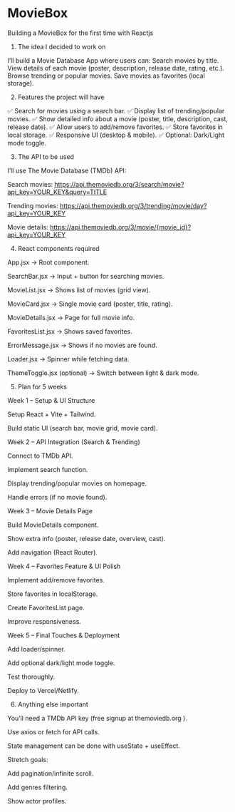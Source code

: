 # MovieBox
Building a MovieBox for the first time with Reactjs

1. The idea I decided to work on

I’ll build a Movie Database App where users can:
Search movies by title.
View details of each movie (poster, description, release date, rating, etc.).
Browse trending or popular movies.
Save movies as favorites (local storage).

2. Features the project will have

✅ Search for movies using a search bar.
✅ Display list of trending/popular movies.
✅ Show detailed info about a movie (poster, title, description, cast, release date).
✅ Allow users to add/remove favorites.
✅ Store favorites in local storage.
✅ Responsive UI (desktop & mobile).
✅ Optional: Dark/Light mode toggle.

3. The API to be used

I’ll use The Movie Database (TMDb) API:

Search movies:
https://api.themoviedb.org/3/search/movie?api_key=YOUR_KEY&query=TITLE

Trending movies:
https://api.themoviedb.org/3/trending/movie/day?api_key=YOUR_KEY

Movie details:
https://api.themoviedb.org/3/movie/{movie_id}?api_key=YOUR_KEY

4. React components required

App.jsx → Root component.

SearchBar.jsx → Input + button for searching movies.

MovieList.jsx → Shows list of movies (grid view).

MovieCard.jsx → Single movie card (poster, title, rating).

MovieDetails.jsx → Page for full movie info.

FavoritesList.jsx → Shows saved favorites.

ErrorMessage.jsx → Shows if no movies are found.

Loader.jsx → Spinner while fetching data.

ThemeToggle.jsx (optional) → Switch between light & dark mode.

5. Plan for 5 weeks

Week 1 – Setup & UI Structure

Setup React + Vite + Tailwind.

Build static UI (search bar, movie grid, movie card).

Week 2 – API Integration (Search & Trending)

Connect to TMDb API.

Implement search function.

Display trending/popular movies on homepage.

Handle errors (if no movie found).

Week 3 – Movie Details Page

Build MovieDetails component.

Show extra info (poster, release date, overview, cast).

Add navigation (React Router).

Week 4 – Favorites Feature & UI Polish

Implement add/remove favorites.

Store favorites in localStorage.

Create FavoritesList page.

Improve responsiveness.

Week 5 – Final Touches & Deployment

Add loader/spinner.

Add optional dark/light mode toggle.

Test thoroughly.

Deploy to Vercel/Netlify.

6. Anything else important

You’ll need a TMDb API key (free signup at themoviedb.org
).

Use axios or fetch for API calls.

State management can be done with useState + useEffect.

Stretch goals:

Add pagination/infinite scroll.

Add genres filtering.

Show actor profiles.
